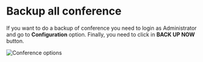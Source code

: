 # Backup all conference

If you want to do a backup of conference you need to login as Administrator and go to **Configuration** option. Finally, you need to click in **BACK UP NOW** button. 

![Conference options](https://github.com/Lin777/Regis/blob/master/FAQ/images/conferenceOpenClose.png?raw=true)
